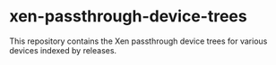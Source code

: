# xen-passthrough-device-trees

This repository contains the Xen passthrough device trees for various
devices indexed by releases.
